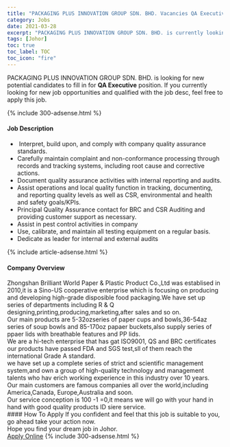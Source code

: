 ```yaml
---
title: "PACKAGING PLUS INNOVATION GROUP SDN. BHD. Vacancies QA Executive" 
category: Jobs 
date: 2021-03-28 
excerpt: "PACKAGING PLUS INNOVATION GROUP SDN. BHD. is currently looking for suitable person to fill in the QA Executive which based in Johor" 
tags: [Johor] 
toc: true 
toc_label: TOC 
toc_icon: "fire" 
--- 
```


<p>PACKAGING PLUS INNOVATION GROUP SDN. BHD. is looking for new potential candidates to fill in for <b>QA Executive</b> position. If you currently looking for new job opportunities and qualified with the job desc, feel free to apply this job.
</p>{% include 300-adsense.html %} 
<div><div><h4>Job Description</h4></div><div><div><span><div><ul><li><span>&#160;Interpret, build upon, and comply with company quality assurance standards.</span></li><li><span>Carefully maintain complaint and non-conformance processing through records and tracking systems, including root cause and corrective actions.</span></li><li><span>Document quality assurance activities with internal reporting and audits.</span></li><li><span>Assist operations and local quality function in tracking, documenting, and reporting quality levels as well as CSR, environmental and health and safety goals/KPIs.</span></li><li>Principal Quality Assurance contact for BRC and CSR Auditing and providing customer support as necessary.</li><li>Assist in pest control activities in company</li><li>Use, calibrate, and maintain all testing equipment on a regular basis.</li><li>Dedicate as leader for internal and external audits</li></ul></div></span></div></div></div> 
{% include article-adsense.html %} 
<div><div><h4>Company Overview</h4></div><div><div><span><div><div>Zhongshan Brilliant World Paper &amp; Plastic Product Co.,Ltd was establised in 2010,it is a Sino-US cooperative enterprise which is focusing on producing and developing high-grade disposible food packaging.We have set up series of departments including R &amp; Q designing,printing,producing,marketing,after sales and so on.</div>
<div>Our main products are 5-32ozseries of paper cups and bowls,36-54az series of soup bowls and 85-170oz papaer buckets,also supply series of ppaer lids with breathable features and PP lids.</div>
<div>We are a hi-tech enterprise that has gat ISO9001, QS and BRC certificates our products have passed FDA and SGS test,sll of them reach the international Grade A standard.</div>
<div>we have set up a complete series of strict and scientific management system,and own a group of high-quality technology and management talents who hav erich working experience in this industry over 10 years.</div>
<div>Our main customers are famous companies all over the world,including America,Canada, Europe,Australia and soon.</div>
<div>Our service conception is 100 -1 =0,it means we will go with your hand in hand with good quality products ID siere service.</div></div></span></div></div></div> 
#### How To Apply 
If you confident and feel that this job is suitable to you, go ahead take your action now. <br/> 
Hope you find your dream job in Johor. <br/> 
<a href="https://www.jobstreet.com.my/en/job/qa-executive-4515524?jobId=jobstreet-my-job-4515524&" class="btn btn--info" target="_blank" rel="nofollow noopenner">Apply Online</a> 
{% include 300-adsense.html %} 